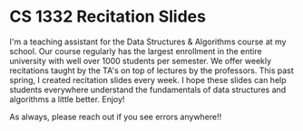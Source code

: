 # CS 1332 Recitation Slides
I'm a teaching assistant for the Data Structures & Algorithms course at my school. Our course regularly has the largest enrollment in the entire university with well over 1000 students per semester. 
We offer weekly recitations taught by the TA's on top of lectures by the professors. This past spring, I created recitation slides every week. I hope these slides can help students everywhere understand the fundamentals of data structures and algorithms a little better. Enjoy!

As always, please reach out if you see errors anywhere!!
